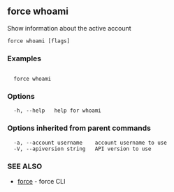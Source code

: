 ## force whoami

Show information about the active account

```
force whoami [flags]
```

### Examples

```

  force whoami

```

### Options

```
  -h, --help   help for whoami
```

### Options inherited from parent commands

```
  -a, --account username    account username to use
  -V, --apiversion string   API version to use
```

### SEE ALSO

* [force](force.md)	 - force CLI


